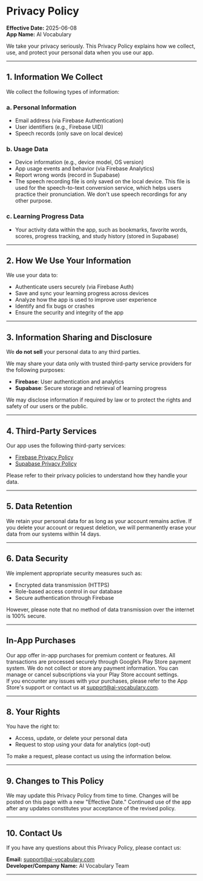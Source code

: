 # Privacy Policy

**Effective Date:** 2025-06-08  
**App Name:** AI Vocabulary

We take your privacy seriously. This Privacy Policy explains how we collect, use, and protect your personal data when you use our app.

---

## 1. Information We Collect

We collect the following types of information:

### a. Personal Information
- Email address (via Firebase Authentication)
- User identifiers (e.g., Firebase UID)
- Speech records (only save on local device)

### b. Usage Data
- Device information (e.g., device model, OS version)
- App usage events and behavior (via Firebase Analytics)
- Report wrong words (record in Supabase)
- The speech recording file is only saved on the local device. This file is used for the speech-to-text conversion service, which helps users practice their pronunciation. We don't use speech recordings for any other purpose.

### c. Learning Progress Data
- Your activity data within the app, such as bookmarks, favorite words, scores, progress tracking, and study history (stored in Supabase)

---

## 2. How We Use Your Information

We use your data to:
- Authenticate users securely (via Firebase Auth)
- Save and sync your learning progress across devices
- Analyze how the app is used to improve user experience
- Identify and fix bugs or crashes
- Ensure the security and integrity of the app

---

## 3. Information Sharing and Disclosure

We **do not sell** your personal data to any third parties.

We may share your data only with trusted third-party service providers for the following purposes:
- **Firebase**: User authentication and analytics
- **Supabase**: Secure storage and retrieval of learning progress

We may disclose information if required by law or to protect the rights and safety of our users or the public.

---

## 4. Third-Party Services

Our app uses the following third-party services:

- [Firebase Privacy Policy](https://firebase.google.com/support/privacy)
- [Supabase Privacy Policy](https://supabase.com/privacy)

Please refer to their privacy policies to understand how they handle your data.

---

## 5. Data Retention

We retain your personal data for as long as your account remains active. If you delete your account or request deletion, we will permanently erase your data from our systems within 14 days.

---

## 6. Data Security

We implement appropriate security measures such as:
- Encrypted data transmission (HTTPS)
- Role-based access control in our database
- Secure authentication through Firebase

However, please note that no method of data transmission over the internet is 100% secure.

---

## In-App Purchases
Our app offer in-app purchases for premium content or features. All transactions are processed securely through Google’s Play Store payment system. We do not collect or store any payment information. You can manage or cancel subscriptions via your Play Store account settings.\
If you encounter any issues with your purchases, please refer to the App Store's support or contact us at support@ai-vocabulary.com.

---

## 8. Your Rights

You have the right to:
- Access, update, or delete your personal data
- Request to stop using your data for analytics (opt-out)

To make a request, please contact us using the information below.

---

## 9. Changes to This Policy

We may update this Privacy Policy from time to time. Changes will be posted on this page with a new "Effective Date." Continued use of the app after any updates constitutes your acceptance of the revised policy.

---

## 10. Contact Us

If you have any questions about this Privacy Policy, please contact us:

**Email:** support@ai-vocabulary.com  
**Developer/Company Name:** AI Vocabulary Team

---

